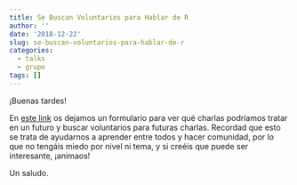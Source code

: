 ```yaml
---
title: Se Buscan Voluntarios para Hablar de R
author: ''
date: '2018-12-22'
slug: se-buscan-voluntarios-para-hablar-de-r
categories:
  - talks
  - grupo
tags: []
---
```


¡Buenas tardes!

En [este link](https://docs.google.com/forms/d/e/1FAIpQLSciSASoHF0zvWo_yGG69NspQp2SJLX5ClpvdKCl98h03vHnqQ/viewform?usp=sf_link) os dejamos un formulario para ver qué charlas podríamos tratar en un futuro y buscar voluntarios para futuras charlas. Recordad que esto se trata de ayudarnos a aprender entre todos y hacer comunidad, por lo que no tengáis miedo por nivel ni tema, y si creéis que puede ser interesante, ¡animaos!

Un saludo. 
